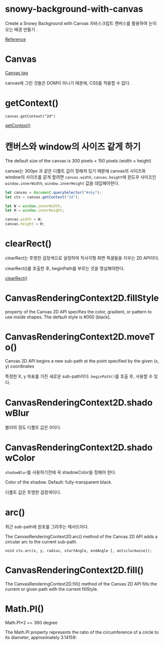# snowy-background-with-canvas

Create a Snowy Background with Canvas 자바스크립트 캔버스를 활용하여 눈이 오는 배경 만들기
.

[Reference](https://www.youtube.com/watch?v=ANDyf6VEYHE&list=PL4cUxeGkcC9gdqHxcUgGhl_cV6xET1_0N&ab_channel=TheNetNinja)

# Canvas

[Canvas tag](https://developer.mozilla.org/en-US/docs/Web/API/Canvas_API)

canvas에 그린 것들은 DOM이 아니기 때문에, CSS를 적용할 수 없다.

# getContext()

`canvas.getContext("2d")`

[getContext()](https://developer.mozilla.org/en-US/docs/Web/API/HTMLCanvasElement/getContext)

# 캔버스와 window의 사이즈 같게 하기

The default size of the canvas is 300 pixels × 150 pixels (width × height)

canvas는 300px 과 같은 디폴트 값이 정해져 있기 때문에 canvas의 사이즈와 window의 사이즈를
같게 할려면 `canvas.width`, `canvas.height`에 윈도우 사이즈인 `window.innerWidth`,
`window.innerHeight` 값을 대입해야한다.

```javascript
let canvas = document.querySelector("#sky");
let ctx = canvas.getContext("2d");

let W = window.innerWidth;
let H = window.innerHeight;

canvas.width = W;
canvas.height = H;
```

# clearRect()

clearRect는 투명한 검정색으로 설정하여 직사각형 화면 픽셀들을 지우는 2D API이다.

clearRect()를 호출한 후, beginPath를 부르는 것을 명심해야한다.

[clearRect()](https://developer.mozilla.org/en-US/docs/Web/API/CanvasRenderingContext2D/clearRect)

# CanvasRenderingContext2D.fillStyle

property of the Canvas 2D API specifies the color, gradient, or pattern to use inside
shapes. The default style is #000 (black).

# CanvasRenderingContext2D.moveTo()

Canvas 2D API begins a new sub-path at the point specified by the given (x, y) coordinates

특정한 X, y 좌표를 가진 새로운 sub-path이다. `beginPath()`를 호출 후, 사용할 수 있다.

# CanvasRenderingContext2D.shadowBlur

블러의 정도 디폴트 값은 0이다.

# CanvasRenderingContext2D.shadowColor

`shadowBlur`를 사용하기전에 꼭 shadowColor을 정해야 한다.

Color of the shadow. Default: fully-transparent black.

디폴트 값은 투명한 검정색이다.

# arc()

최근 sub-path에 원호를 그려주는 메서드이다.

The CanvasRenderingContext2D.arc() method of the Canvas 2D API adds a circular arc to the
current sub-path.

`void ctx.arc(x, y, radius, startAngle, endAngle [, anticlockwise]);`

# CanvasRenderingContext2D.fill()

The CanvasRenderingContext2D.fill() method of the Canvas 2D API fills the current or given
path with the current fillStyle.

# Math.PI()

Math.PI\*2 == 360 degree

The Math.PI property represents the ratio of the circumference of a circle to its
diameter, approximately 3.14159:
